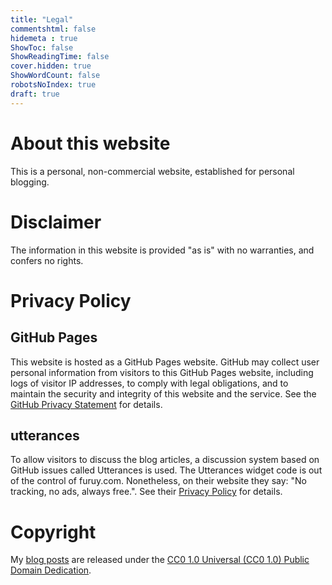 ```yaml
---
title: "Legal"
commentshtml: false
hidemeta : true
ShowToc: false
ShowReadingTime: false
cover.hidden: true
ShowWordCount: false
robotsNoIndex: true
draft: true
---
```


# About this website
This is a personal, non-commercial website, established for personal blogging.

# Disclaimer
The information in this website is provided "as is" with no warranties, and confers no rights. 

# Privacy Policy
## GitHub Pages
This website is hosted as a GitHub Pages website. GitHub may collect user personal information from visitors to this GitHub Pages website, including logs of visitor IP addresses, to comply with legal obligations, and to maintain the security and integrity of this website and the service. See the [GitHub Privacy Statement](https://help.github.com/en/github/site-policy/github-privacy-statement) for details.
## utterances
To allow visitors to discuss the blog articles, a discussion system based on GitHub issues called Utterances is used. The Utterances widget code is out of the control of furuy.com. Nonetheless, on their website they say: "No tracking, no ads, always free.". See their [Privacy Policy](https://github.com/utterance/utterances/blob/master/PRIVACY-POLICY.md) for details.

# Copyright
My [blog posts](/posts) are released under the [CC0 1.0 Universal (CC0 1.0) Public Domain Dedication](https://creativecommons.org/publicdomain/zero/1.0/).

